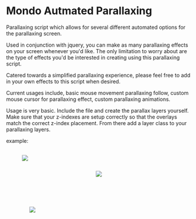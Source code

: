 <h1>Mondo Autmated Parallaxing</h1>
Parallaxing script which allows for several different automated options for the parallaxing screen.

Used in conjunction with jquery, you can make as many parallaxing effects on your screen whenever you'd like.  The only limitation to worry about are the type of effects you'd be interested in creating using this parallaxing script.

Catered towards a simplified parallaxing experience, please feel free to add in your own effects to this script when desired.

Current usages include, basic mouse movement parallaxing follow, custom mouse cursor for parallaxing effect, custom parallaxing animations.

Usage is very basic. Include the file and create the parallax layers yourself. Make sure that your z-indexes are setup correctly so that the overlays match the correct z-index placement. From there add a layer class to your parallaxing layers.

example:
<pre>
<code>
  <script src="js/script.js"></script>
  <script>
    $(document).ready(function(){
      $('#public').parallax();
    });
  </script>
  
  <style>
    #public{
      position: relative;
    }
    #mario{
      position: absolute;
      bottom: 90px;
      left: 200px;
      z-index: 40;
    }
    #clouds{
      position: absolute;
      top: 30px;
      left: 20px;
      z-index: 100;
      width: 90px;
      height: 90px;
    }
    #ground{
      position: absolute;
      bottom: 90px;
      left: 0px;
      width: 100%;
      height: 90px;
      z-index: 90;
    }
  </style>
  
  <div id="public">
    <div id="clouds" class="layer looping"> <!-- for animation include looping -->
      <img src="images/clouds.png"/>
    </div>
    <div id="mario" class="layer">
      <img src="images/mario.png"/>
    </div>
    <div id="ground" class="layer">
      <img src="images/clouds.png"/>
    </div>
  </div>
</code>
</pre>
